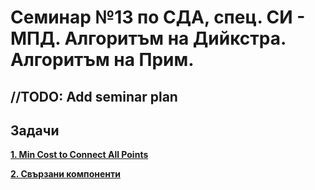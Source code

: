 # Семинар №13 по СДА, спец. СИ - МПД. Алгоритъм на Дийкстра. Алгоритъм на Прим.

//TODO: Add seminar plan
---
## Задачи
[**1. Min Cost to Connect All Points**](https://leetcode.com/problems/min-cost-to-connect-all-points/description/)

[**2. Свързани компоненти**](https://www.hackerrank.com/contests/6-20232024/challenges/1-579/submissions/code/1387228157)
